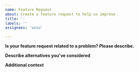 ```yaml
---
name: Feature Request
about: Create a feature request to help us improve
title: ''
labels: ''
assignees: 'uzzu'

---
```



**Is your feature request related to a problem? Please describe.**
<!-- A clear and concise description of what the problem is. Ex. I'm always frustrated when [...] --?

**Describe the solution you'd like**
<!-- A clear and concise description of what you want to happen. -->

**Describe alternatives you've considered**
<!-- A clear and concise description of any alternative solutions or features you've considered. -->

**Additional context**
<!-- Add any other context or screenshots about the feature request here. -->
